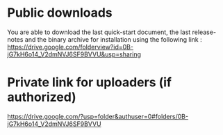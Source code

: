 # Public downloads #

You are able to download the last quick-start document, the last release-notes and the binary archive for installation using the following link :
https://drive.google.com/folderview?id=0B-jG7kH6o14_V2dmNVJ6SF9BVVU&usp=sharing


# Private link for uploaders (if authorized) #

https://drive.google.com/?usp=folder&authuser=0#folders/0B-jG7kH6o14_V2dmNVJ6SF9BVVU